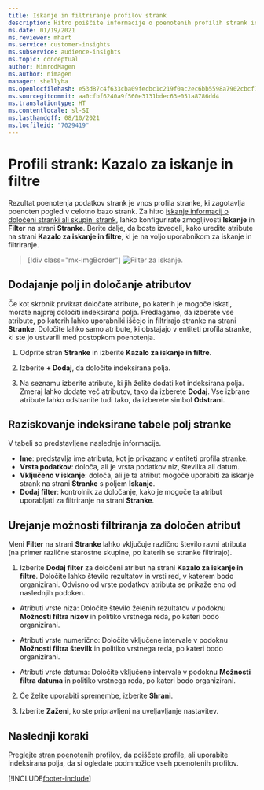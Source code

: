 ```yaml
---
title: Iskanje in filtriranje profilov strank
description: Hitro poiščite informacije o poenotenih profilih strank in filtrirajte za določene atribute.
ms.date: 01/19/2021
ms.reviewer: mhart
ms.service: customer-insights
ms.subservice: audience-insights
ms.topic: conceptual
author: NimrodMagen
ms.author: nimagen
manager: shellyha
ms.openlocfilehash: e53d87c4f633cba09fecbc1c219f0ac2ec6bb5598a7902cbcf7398d26d6d7c6b
ms.sourcegitcommit: aa0cfbf6240a9f560e3131bdec63e051a8786dd4
ms.translationtype: HT
ms.contentlocale: sl-SI
ms.lasthandoff: 08/10/2021
ms.locfileid: "7029419"
---
```

# <a name="customer-profiles-search--filter-index"></a>Profili strank: Kazalo za iskanje in filtre

Rezultat poenotenja podatkov strank je vnos profila stranke, ki zagotavlja poenoten pogled v celotno bazo strank. Za hitro [iskanje informacij o določeni stranki ali skupini strank](customer-profiles.md), lahko konfigurirate zmogljivosti **Iskanje** in **Filter** na strani **Stranke**. Berite dalje, da boste izvedeli, kako uredite atribute na strani **Kazalo za iskanje in filtre**, ki je na voljo uporabnikom za iskanje in filtriranje.

> [!div class="mx-imgBorder"]
> ![Filter za iskanje.](media/search-filter.png "Filter za iskanje")

## <a name="add-fields-and-specify-attributes"></a>Dodajanje polj in določanje atributov

Če kot skrbnik prvikrat določate atribute, po katerih je mogoče iskati, morate najprej določiti indeksirana polja. Predlagamo, da izberete vse atribute, po katerih lahko uporabniki iščejo in filtrirajo stranke na strani **Stranke**. Določite lahko samo atribute, ki obstajajo v entiteti profila stranke, ki ste jo ustvarili med postopkom poenotenja.

1. Odprite stran **Stranke** in izberite **Kazalo za iskanje in filtre**.

2. Izberite **+ Dodaj**, da določite indeksirana polja.

3. Na seznamu izberite atribute, ki jih želite dodati kot indeksirana polja. Zmeraj lahko dodate več atributov, tako da izberete **Dodaj**. Vse izbrane atribute lahko odstranite tudi tako, da izberete simbol **Odstrani**.

## <a name="explore-the-indexed-customer-fields-table"></a>Raziskovanje indeksirane tabele polj stranke

V tabeli so predstavljene naslednje informacije.

- **Ime**: predstavlja ime atributa, kot je prikazano v entiteti profila stranke.
- **Vrsta podatkov**: določa, ali je vrsta podatkov niz, številka ali datum.
- **Vključeno v iskanje**: določa, ali je ta atribut mogoče uporabiti za iskanje strank na strani **Stranke** s poljem **Iskanje**.
- **Dodaj filter**: kontrolnik za določanje, kako je mogoče ta atribut uporabljati za filtriranje na strani **Stranke**.

## <a name="editing-filtering-options-for-a-given-attribute"></a>Urejanje možnosti filtriranja za določen atribut

Meni **Filter** na strani **Stranke** lahko vključuje različno število ravni atributa (na primer različne starostne skupine, po katerih se stranke filtrirajo).

1. Izberite **Dodaj filter** za določeni atribut na strani **Kazalo za iskanje in filtre**. Določite lahko število rezultatov in vrsti red, v katerem bodo organizirani. Odvisno od vrste podatkov atributa se prikaže eno od naslednjih podoken.

- Atributi vrste niza: Določite število želenih rezultatov v podoknu **Možnosti filtra nizov** in politiko vrstnega reda, po kateri bodo organizirani.

- Atributi vrste numerično: Določite vključene intervale v podoknu **Možnosti filtra številk** in politiko vrstnega reda, po kateri bodo organizirani.

- Atributi vrste datuma: Določite vključene intervale v podoknu **Možnosti filtra datuma** in politiko vrstnega reda, po kateri bodo organizirani.

2. Če želite uporabiti spremembe, izberite **Shrani**.

3. Izberite **Zaženi**, ko ste pripravljeni na uveljavljanje nastavitev.

## <a name="next-steps"></a>Naslednji koraki

Preglejte [stran poenotenih profilov](customer-profiles.md), da poiščete profile, ali uporabite indeksirana polja, da si ogledate podmnožice vseh poenotenih profilov.


[!INCLUDE[footer-include](../includes/footer-banner.md)]